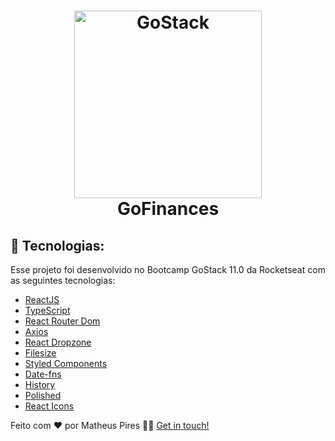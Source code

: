 <h1 align="center">
    <img alt="GoStack" src="https://ik.imagekit.io/hwyksvj4iv/React_TS_fELADlTGE.svg" width="300" />
    <br />
    GoFinances
</h1>

## 🚀 Tecnologias:

Esse projeto foi desenvolvido no Bootcamp GoStack 11.0 da Rocketseat com as seguintes tecnologias:

- [ReactJS](https://reactjs.org/)
- [TypeScript](https://www.typescriptlang.org/)
- [React Router Dom](https://reacttraining.com/react-router/web/guides/quick-start)
- [Axios](https://github.com/axios/axios)
- [React Dropzone](https://www.npmjs.com/package/react-dropzone)
- [Filesize](https://www.npmjs.com/package/filesize)
- [Styled Components](https://styled-components.com/)
- [Date-fns](https://date-fns.org/)
- [History](https://www.npmjs.com/package/history)
- [Polished](https://polished.js.org/)
- [React Icons](https://www.npmjs.com/package/react-icons)

Feito com ❤️ por Matheus Pires 👋🏻 [Get in touch!](https://github.com/MatheusPires99)

